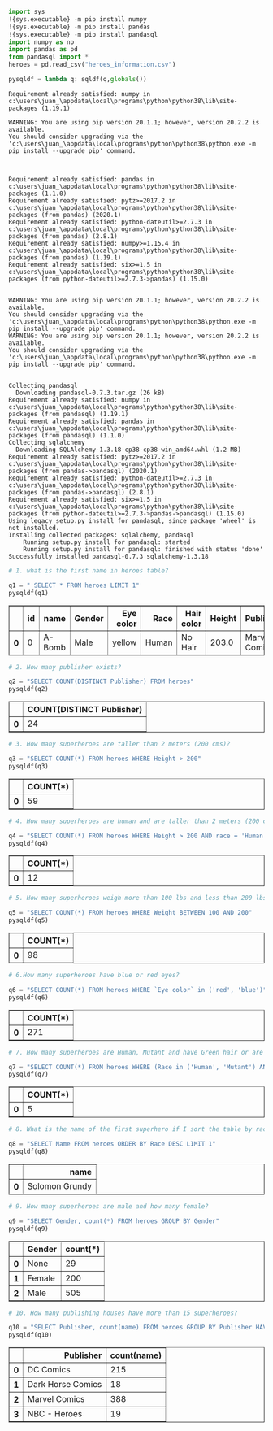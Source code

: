 ```python
import sys
!{sys.executable} -m pip install numpy
!{sys.executable} -m pip install pandas
!{sys.executable} -m pip install pandasql
import numpy as np
import pandas as pd
from pandasql import *
heroes = pd.read_csv("heroes_information.csv")

pysqldf = lambda q: sqldf(q,globals())

```

    Requirement already satisfied: numpy in c:\users\juan_\appdata\local\programs\python\python38\lib\site-packages (1.19.1)

    WARNING: You are using pip version 20.1.1; however, version 20.2.2 is available.
    You should consider upgrading via the 'c:\users\juan_\appdata\local\programs\python\python38\python.exe -m pip install --upgrade pip' command.
    

    
    Requirement already satisfied: pandas in c:\users\juan_\appdata\local\programs\python\python38\lib\site-packages (1.1.0)
    Requirement already satisfied: pytz>=2017.2 in c:\users\juan_\appdata\local\programs\python\python38\lib\site-packages (from pandas) (2020.1)
    Requirement already satisfied: python-dateutil>=2.7.3 in c:\users\juan_\appdata\local\programs\python\python38\lib\site-packages (from pandas) (2.8.1)
    Requirement already satisfied: numpy>=1.15.4 in c:\users\juan_\appdata\local\programs\python\python38\lib\site-packages (from pandas) (1.19.1)
    Requirement already satisfied: six>=1.5 in c:\users\juan_\appdata\local\programs\python\python38\lib\site-packages (from python-dateutil>=2.7.3->pandas) (1.15.0)
    

    WARNING: You are using pip version 20.1.1; however, version 20.2.2 is available.
    You should consider upgrading via the 'c:\users\juan_\appdata\local\programs\python\python38\python.exe -m pip install --upgrade pip' command.
    WARNING: You are using pip version 20.1.1; however, version 20.2.2 is available.
    You should consider upgrading via the 'c:\users\juan_\appdata\local\programs\python\python38\python.exe -m pip install --upgrade pip' command.
    

    Collecting pandasql
      Downloading pandasql-0.7.3.tar.gz (26 kB)
    Requirement already satisfied: numpy in c:\users\juan_\appdata\local\programs\python\python38\lib\site-packages (from pandasql) (1.19.1)
    Requirement already satisfied: pandas in c:\users\juan_\appdata\local\programs\python\python38\lib\site-packages (from pandasql) (1.1.0)
    Collecting sqlalchemy
      Downloading SQLAlchemy-1.3.18-cp38-cp38-win_amd64.whl (1.2 MB)
    Requirement already satisfied: pytz>=2017.2 in c:\users\juan_\appdata\local\programs\python\python38\lib\site-packages (from pandas->pandasql) (2020.1)
    Requirement already satisfied: python-dateutil>=2.7.3 in c:\users\juan_\appdata\local\programs\python\python38\lib\site-packages (from pandas->pandasql) (2.8.1)
    Requirement already satisfied: six>=1.5 in c:\users\juan_\appdata\local\programs\python\python38\lib\site-packages (from python-dateutil>=2.7.3->pandas->pandasql) (1.15.0)
    Using legacy setup.py install for pandasql, since package 'wheel' is not installed.
    Installing collected packages: sqlalchemy, pandasql
        Running setup.py install for pandasql: started
        Running setup.py install for pandasql: finished with status 'done'
    Successfully installed pandasql-0.7.3 sqlalchemy-1.3.18
    


```python
# 1. what is the first name in heroes table?
```


```python
q1 = " SELECT * FROM heroes LIMIT 1"
pysqldf(q1)
```




<div>
<style scoped>
    .dataframe tbody tr th:only-of-type {
        vertical-align: middle;
    }

    .dataframe tbody tr th {
        vertical-align: top;
    }

    .dataframe thead th {
        text-align: right;
    }
</style>
<table border="1" class="dataframe">
  <thead>
    <tr style="text-align: right;">
      <th></th>
      <th>id</th>
      <th>name</th>
      <th>Gender</th>
      <th>Eye color</th>
      <th>Race</th>
      <th>Hair color</th>
      <th>Height</th>
      <th>Publisher</th>
      <th>Skin color</th>
      <th>Alignment</th>
      <th>Weight</th>
    </tr>
  </thead>
  <tbody>
    <tr>
      <th>0</th>
      <td>0</td>
      <td>A-Bomb</td>
      <td>Male</td>
      <td>yellow</td>
      <td>Human</td>
      <td>No Hair</td>
      <td>203.0</td>
      <td>Marvel Comics</td>
      <td>None</td>
      <td>good</td>
      <td>441.0</td>
    </tr>
  </tbody>
</table>
</div>




```python
# 2. How many publisher exists?
```


```python
q2 = "SELECT COUNT(DISTINCT Publisher) FROM heroes"
pysqldf(q2)
```




<div>
<style scoped>
    .dataframe tbody tr th:only-of-type {
        vertical-align: middle;
    }

    .dataframe tbody tr th {
        vertical-align: top;
    }

    .dataframe thead th {
        text-align: right;
    }
</style>
<table border="1" class="dataframe">
  <thead>
    <tr style="text-align: right;">
      <th></th>
      <th>COUNT(DISTINCT Publisher)</th>
    </tr>
  </thead>
  <tbody>
    <tr>
      <th>0</th>
      <td>24</td>
    </tr>
  </tbody>
</table>
</div>




```python
# 3. How many superheroes are taller than 2 meters (200 cms)?
```


```python
q3 = "SELECT COUNT(*) FROM heroes WHERE Height > 200"
pysqldf(q3)
```




<div>
<style scoped>
    .dataframe tbody tr th:only-of-type {
        vertical-align: middle;
    }

    .dataframe tbody tr th {
        vertical-align: top;
    }

    .dataframe thead th {
        text-align: right;
    }
</style>
<table border="1" class="dataframe">
  <thead>
    <tr style="text-align: right;">
      <th></th>
      <th>COUNT(*)</th>
    </tr>
  </thead>
  <tbody>
    <tr>
      <th>0</th>
      <td>59</td>
    </tr>
  </tbody>
</table>
</div>




```python
# 4. How many superheroes are human and are taller than 2 meters (200 cms)?
```


```python
q4 = "SELECT COUNT(*) FROM heroes WHERE Height > 200 AND race = 'Human'"
pysqldf(q4)
```




<div>
<style scoped>
    .dataframe tbody tr th:only-of-type {
        vertical-align: middle;
    }

    .dataframe tbody tr th {
        vertical-align: top;
    }

    .dataframe thead th {
        text-align: right;
    }
</style>
<table border="1" class="dataframe">
  <thead>
    <tr style="text-align: right;">
      <th></th>
      <th>COUNT(*)</th>
    </tr>
  </thead>
  <tbody>
    <tr>
      <th>0</th>
      <td>12</td>
    </tr>
  </tbody>
</table>
</div>




```python
# 5. How many superheroes weigh more than 100 lbs and less than 200 lbs?
```


```python
q5 = "SELECT COUNT(*) FROM heroes WHERE Weight BETWEEN 100 AND 200"
pysqldf(q5)
```




<div>
<style scoped>
    .dataframe tbody tr th:only-of-type {
        vertical-align: middle;
    }

    .dataframe tbody tr th {
        vertical-align: top;
    }

    .dataframe thead th {
        text-align: right;
    }
</style>
<table border="1" class="dataframe">
  <thead>
    <tr style="text-align: right;">
      <th></th>
      <th>COUNT(*)</th>
    </tr>
  </thead>
  <tbody>
    <tr>
      <th>0</th>
      <td>98</td>
    </tr>
  </tbody>
</table>
</div>




```python
# 6.How many superheroes have blue or red eyes?
```


```python
q6 = "SELECT COUNT(*) FROM heroes WHERE `Eye color` in ('red', 'blue')"
pysqldf(q6)
```




<div>
<style scoped>
    .dataframe tbody tr th:only-of-type {
        vertical-align: middle;
    }

    .dataframe tbody tr th {
        vertical-align: top;
    }

    .dataframe thead th {
        text-align: right;
    }
</style>
<table border="1" class="dataframe">
  <thead>
    <tr style="text-align: right;">
      <th></th>
      <th>COUNT(*)</th>
    </tr>
  </thead>
  <tbody>
    <tr>
      <th>0</th>
      <td>271</td>
    </tr>
  </tbody>
</table>
</div>




```python
# 7. How many superheroes are Human, Mutant and have Green hair or are Vampires with black hair?
```


```python
q7 = "SELECT COUNT(*) FROM heroes WHERE (Race in ('Human', 'Mutant') AND `Hair color` = 'Green') OR (Race = 'Vampire' AND `Hair color` = 'Black')"
pysqldf(q7)
```




<div>
<style scoped>
    .dataframe tbody tr th:only-of-type {
        vertical-align: middle;
    }

    .dataframe tbody tr th {
        vertical-align: top;
    }

    .dataframe thead th {
        text-align: right;
    }
</style>
<table border="1" class="dataframe">
  <thead>
    <tr style="text-align: right;">
      <th></th>
      <th>COUNT(*)</th>
    </tr>
  </thead>
  <tbody>
    <tr>
      <th>0</th>
      <td>5</td>
    </tr>
  </tbody>
</table>
</div>




```python
# 8. What is the name of the first superhero if I sort the table by race in order falling?
```


```python
q8 = "SELECT Name FROM heroes ORDER BY Race DESC LIMIT 1"
pysqldf(q8)
```




<div>
<style scoped>
    .dataframe tbody tr th:only-of-type {
        vertical-align: middle;
    }

    .dataframe tbody tr th {
        vertical-align: top;
    }

    .dataframe thead th {
        text-align: right;
    }
</style>
<table border="1" class="dataframe">
  <thead>
    <tr style="text-align: right;">
      <th></th>
      <th>name</th>
    </tr>
  </thead>
  <tbody>
    <tr>
      <th>0</th>
      <td>Solomon Grundy</td>
    </tr>
  </tbody>
</table>
</div>




```python
# 9. How many superheroes are male and how many female?
```


```python
q9 = "SELECT Gender, count(*) FROM heroes GROUP BY Gender"
pysqldf(q9)
```




<div>
<style scoped>
    .dataframe tbody tr th:only-of-type {
        vertical-align: middle;
    }

    .dataframe tbody tr th {
        vertical-align: top;
    }

    .dataframe thead th {
        text-align: right;
    }
</style>
<table border="1" class="dataframe">
  <thead>
    <tr style="text-align: right;">
      <th></th>
      <th>Gender</th>
      <th>count(*)</th>
    </tr>
  </thead>
  <tbody>
    <tr>
      <th>0</th>
      <td>None</td>
      <td>29</td>
    </tr>
    <tr>
      <th>1</th>
      <td>Female</td>
      <td>200</td>
    </tr>
    <tr>
      <th>2</th>
      <td>Male</td>
      <td>505</td>
    </tr>
  </tbody>
</table>
</div>




```python
# 10. How many publishing houses have more than 15 superheroes?
```


```python
q10 = "SELECT Publisher, count(name) FROM heroes GROUP BY Publisher HAVING COUNT(Publisher) > 15"
pysqldf(q10)
```




<div>
<style scoped>
    .dataframe tbody tr th:only-of-type {
        vertical-align: middle;
    }

    .dataframe tbody tr th {
        vertical-align: top;
    }

    .dataframe thead th {
        text-align: right;
    }
</style>
<table border="1" class="dataframe">
  <thead>
    <tr style="text-align: right;">
      <th></th>
      <th>Publisher</th>
      <th>count(name)</th>
    </tr>
  </thead>
  <tbody>
    <tr>
      <th>0</th>
      <td>DC Comics</td>
      <td>215</td>
    </tr>
    <tr>
      <th>1</th>
      <td>Dark Horse Comics</td>
      <td>18</td>
    </tr>
    <tr>
      <th>2</th>
      <td>Marvel Comics</td>
      <td>388</td>
    </tr>
    <tr>
      <th>3</th>
      <td>NBC - Heroes</td>
      <td>19</td>
    </tr>
  </tbody>
</table>
</div>


